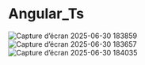 
# Angular_Ts

![Capture d’écran 2025-06-30 183859](https://github.com/user-attachments/assets/e523df0c-0cf9-4e88-8e89-56bc1069b7e8)  
![Capture d’écran 2025-06-30 183657](https://github.com/user-attachments/assets/ced9540e-a2fb-4b76-b2ca-d94e9f0091e5)  
![Capture d’écran 2025-06-30 184035](https://github.com/user-attachments/assets/9ad00b26-d8d3-4716-ba46-cf85dc6ba9a6)
